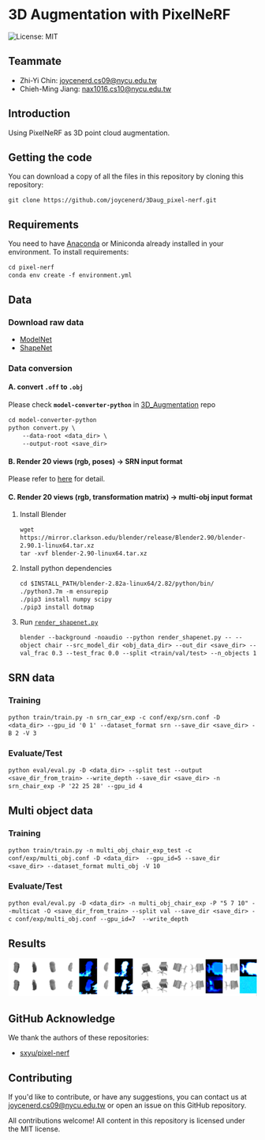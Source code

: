 # 3D Augmentation with PixelNeRF
![License: MIT](https://img.shields.io/badge/License-MIT-yellow.svg)

## Teammate
* Zhi-Yi Chin: joycenerd.cs09@nycu.edu.tw
* Chieh-Ming Jiang: nax1016.cs10@nycu.edu.tw

## Introduction
Using PixelNeRF as 3D point cloud augmentation.

## Getting the code
You can download a copy of all the files in this repository by cloning this repository:
```
git clone https://github.com/joycenerd/3Daug_pixel-nerf.git
```

## Requirements
You need to have [Anaconda](https:www.anaconda.com/) or Miniconda already installed in your environment. To install requirements:
```
cd pixel-nerf
conda env create -f environment.yml
```

## Data

### Download raw data
* [ModelNet](https://modelnet.cs.princeton.edu/)
* [ShapeNet](https://shapenet.org/)

### Data conversion
#### A. convert `.off` to `.obj`
Please check **`model-converter-python`** in [3D_Augmentation](https://github.com/joycenerd/3D_Augmentation) repo
    
```
cd model-converter-python
python convert.py \
    --data-root <data_dir> \
    --output-root <save_dir>
```
#### B. Render 20 views (rgb, poses) -> **SRN input format**
Please refer to [here](shapenet_renderer/README.md) for detail.
#### C. Render 20 views (rgb, transformation matrix) -> **multi-obj input format**
1. Install Blender
    ```
    wget https://mirror.clarkson.edu/blender/release/Blender2.90/blender-2.90.1-linux64.tar.xz
    tar -xvf blender-2.90-linux64.tar.xz 
    ```
2. Install python dependencies
    ```
    cd $INSTALL_PATH/blender-2.82a-linux64/2.82/python/bin/
    ./python3.7m -m ensurepip
    ./pip3 install numpy scipy
    ./pip3 install dotmap
    ```
3. Run [`render_shapenet.py`](pixel-nerf/scripts/render_shapenet.py)
    ```
    blender --background -noaudio --python render_shapenet.py -- --object chair --src_model_dir <obj_data_dir> --out_dir <save_dir> --val_frac 0.3 --test_frac 0.0 --split <train/val/test> --n_objects 1
    ```

## SRN data

### Training
```
python train/train.py -n srn_car_exp -c conf/exp/srn.conf -D <data_dir> --gpu_id '0 1' --dataset_format srn --save_dir <save_dir> -B 2 -V 3
```

### Evaluate/Test
```
python eval/eval.py -D <data_dir> --split test --output <save_dir_from_train> --write_depth --save_dir <save_dir> -n srn_chair_exp -P '22 25 28' --gpu_id 4
```

## Multi object data

### Training
```
python train/train.py -n multi_obj_chair_exp_test -c conf/exp/multi_obj.conf -D <data_dir>  --gpu_id=5 --save_dir <save_dir> --dataset_format multi_obj -V 10
```

### Evaluate/Test
```
python eval/eval.py -D <data_dir> -n multi_obj_chair_exp -P "5 7 10" --multicat -O <save_dir_from_train> --split val --save_dir <save_dir> -c conf/exp/multi_obj.conf --gpu_id=7  --write_depth
```

## Results

![](figure/res.PNG)

## GitHub Acknowledge
We thank the authors of these repositories:
* [sxyu/pixel-nerf](https://github.com/sxyu/pixel-nerf)

## Contributing

If you'd like to contribute, or have any suggestions, you can contact us at [joycenerd.cs09@nycu.edu.tw](mailto:joycenerd.cs09@nycu.edu.tw) or open an issue on this GitHub repository.

All contributions welcome! All content in this repository is licensed under the MIT license.


